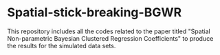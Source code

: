 # Spatial-stick-breaking-BGWR

This repository includes all the codes related to the paper titled "Spatial Non-parametric Bayesian Clustered Regression Coefficients" to produce the results for the simulated data sets.
